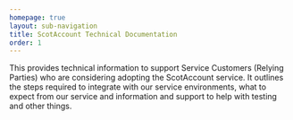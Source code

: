 ```yaml
---
homepage: true
layout: sub-navigation
title: ScotAccount Technical Documentation
order: 1
---
```

This provides technical information to support Service Customers (Relying Parties) who are considering adopting the ScotAccount service. It outlines the steps required to integrate with our service environments, what to expect from our service and information and support to help with testing and other things.